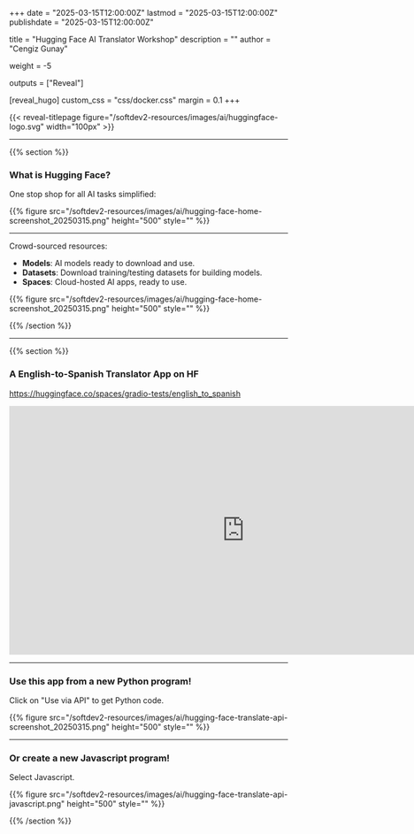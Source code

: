 +++
date = "2025-03-15T12:00:00Z"
lastmod = "2025-03-15T12:00:00Z"
publishdate = "2025-03-15T12:00:00Z"

title = "Hugging Face AI Translator Workshop"
description = ""
author = "Cengiz Gunay"

weight = -5

outputs = ["Reveal"]

[reveal_hugo]
custom_css = "css/docker.css"
margin = 0.1
+++

{{< reveal-titlepage figure="/softdev2-resources/images/ai/huggingface-logo.svg" width="100px" >}}

---

{{% section %}}

### What is Hugging Face?

One stop shop for all AI tasks simplified:

{{% figure src="/softdev2-resources/images/ai/hugging-face-home-screenshot_20250315.png" height="500" 
    style="" %}}

---

Crowd-sourced resources:

- **Models**: AI models ready to download and use.
- **Datasets**: Download training/testing datasets for building models.
- **Spaces**: Cloud-hosted AI apps, ready to use.

{{% figure src="/softdev2-resources/images/ai/hugging-face-home-screenshot_20250315.png" height="500" 
    style="" %}}

{{% /section %}}

---

{{% section %}}

### A English-to-Spanish Translator App on HF

https://huggingface.co/spaces/gradio-tests/english_to_spanish

<iframe
	src="https://gradio-tests-english-to-spanish.hf.space"
	frameborder="0"
	width="850"
	height="450"
></iframe>

---

### Use this app from a new Python program!

Click on "Use via API" to get Python code.

{{% figure src="/softdev2-resources/images/ai/hugging-face-translate-api-screenshot_20250315.png" height="500" 
    style="" %}}
    
---

### Or create a new Javascript program!

Select Javascript.

{{% figure src="/softdev2-resources/images/ai/hugging-face-translate-api-javascript.png" height="500" 
    style="" %}}


{{% /section %}}
